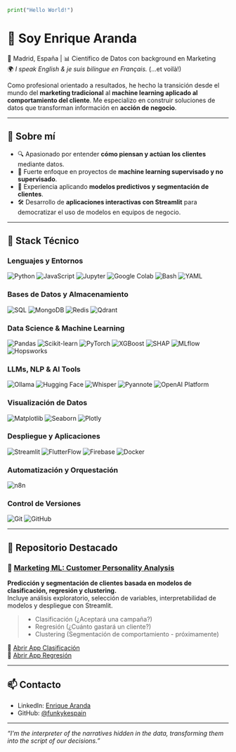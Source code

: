 ```python
print("Hello World!")
```
# 👋 Soy Enrique Aranda

📍 Madrid, España | 📊 Científico de Datos con background en Marketing  
🌍 *I speak English & je suis bilingue en Français.* (...et voilà!)

Como profesional orientado a resultados, he hecho la transición desde el mundo del **marketing tradicional** al **machine learning aplicado al comportamiento del cliente**. Me especializo en construir soluciones de datos que transforman información en **acción de negocio**.

---

## 💼 Sobre mí

- 🔍 Apasionado por entender **cómo piensan y actúan los clientes** mediante datos.
- 🧠 Fuerte enfoque en proyectos de **machine learning supervisado y no supervisado**.
- 🚀 Experiencia aplicando **modelos predictivos y segmentación de clientes**.
- 🛠️ Desarrollo de **aplicaciones interactivas con Streamlit** para democratizar el uso de modelos en equipos de negocio.

---

## 🧰 Stack Técnico

### **Lenguajes y Entornos**
![Python](https://img.shields.io/badge/-Python-3776AB?style=flat&logo=python&logoColor=white)
![JavaScript](https://img.shields.io/badge/-JavaScript-F7DF1E?style=flat&logo=javascript&logoColor=black)
![Jupyter](https://img.shields.io/badge/-Jupyter-F37626?style=flat&logo=jupyter&logoColor=white)
![Google Colab](https://img.shields.io/badge/-Google%20Colab-F9AB00?style=flat&logo=googlecolab&logoColor=white)
![Bash](https://img.shields.io/badge/-Bash-4EAA25?style=flat&logo=gnubash&logoColor=white)
![YAML](https://img.shields.io/badge/-YAML-CB171E?style=flat&logo=yaml&logoColor=white)

### **Bases de Datos y Almacenamiento**
![SQL](https://img.shields.io/badge/-SQL-4479A1?style=flat&logo=postgresql&logoColor=white)
![MongoDB](https://img.shields.io/badge/-MongoDB-47A248?style=flat&logo=mongodb&logoColor=white)
![Redis](https://img.shields.io/badge/-Redis-DC382D?style=flat&logo=redis&logoColor=white)
![Qdrant](https://img.shields.io/badge/-Qdrant-4A154B?style=flat&logo=qdrant&logoColor=white)

### **Data Science & Machine Learning**
![Pandas](https://img.shields.io/badge/-Pandas-150458?style=flat&logo=pandas)
![Scikit-learn](https://img.shields.io/badge/-Scikit--learn-F7931E?style=flat&logo=scikit-learn&logoColor=white)
![PyTorch](https://img.shields.io/badge/-PyTorch-EE4C2C?style=flat&logo=pytorch&logoColor=white)
![XGBoost](https://img.shields.io/badge/-XGBoost-EC2D2D?style=flat)
![SHAP](https://img.shields.io/badge/-SHAP-FF6F00?style=flat)
![MLflow](https://img.shields.io/badge/-MLflow-1677BB?style=flat)
![Hopsworks](https://img.shields.io/badge/-Hopsworks-4C9ED9?style=flat&logo=data&logoColor=white)

### **LLMs, NLP & AI Tools**
![Ollama](https://img.shields.io/badge/-Ollama-7C4DFF?style=flat&logo=ollama&logoColor=white)
![Hugging Face](https://img.shields.io/badge/-Hugging%20Face-FFD21F?style=flat&logo=huggingface&logoColor=black)
![Whisper](https://img.shields.io/badge/-Whisper-17B5CB?style=flat&logo=openai&logoColor=white)
![Pyannote](https://img.shields.io/badge/-Pyannote-1DA1F2?style=flat&logo=python&logoColor=white)
![OpenAI Platform](https://img.shields.io/badge/-OpenAI%20Platform-412991?style=flat&logo=openai&logoColor=white)

### **Visualización de Datos**
![Matplotlib](https://img.shields.io/badge/-Matplotlib-11557C?style=flat)
![Seaborn](https://img.shields.io/badge/-Seaborn-4C4C4C?style=flat)
![Plotly](https://img.shields.io/badge/-Plotly-3F4F75?style=flat)

### **Despliegue y Aplicaciones**
![Streamlit](https://img.shields.io/badge/-Streamlit-FF4B4B?style=flat&logo=streamlit&logoColor=white)
![FlutterFlow](https://img.shields.io/badge/-FlutterFlow-5436DA?style=flat&logo=flutter&logoColor=white)
![Firebase](https://img.shields.io/badge/-Firebase-FFCA28?style=flat&logo=firebase&logoColor=black)
![Docker](https://img.shields.io/badge/-Docker-2496ED?style=flat&logo=docker&logoColor=white)

### **Automatización y Orquestación**
![n8n](https://img.shields.io/badge/-n8n-4E9BCD?style=flat&logo=n8n&logoColor=white)

### **Control de Versiones**
![Git](https://img.shields.io/badge/-Git-F05032?style=flat&logo=git&logoColor=white)
![GitHub](https://img.shields.io/badge/-GitHub-181717?style=flat&logo=github)

---

## 📂 Repositorio Destacado

### 🧠 [Marketing ML: Customer Personality Analysis](https://github.com/funkykespain/marketing_ml_classification_regression_clustering)
**Predicción y segmentación de clientes basada en modelos de clasificación, regresión y clustering.**  
Incluye análisis exploratorio, selección de variables, interpretabilidad de modelos y despliegue con Streamlit.

> - Clasificación (¿Aceptará una campaña?)
> - Regresión (¿Cuánto gastará un cliente?)
> - Clustering (Segmentación de comportamiento - próximamente)

🔗 [Abrir App Clasificación](https://marketingmlclassificationregressionclustering-2apkcvnbir7q4iuc.streamlit.app)  
🔗 [Abrir App Regresión](https://funkykespain-marketing--appregression02-regression-model-rjzlvk.streamlit.app)

---

## 📫 Contacto

- LinkedIn: [Enrique Aranda](https://www.linkedin.com/in/earanda/)
- GitHub: [@funkykespain](https://github.com/funkykespain)

---

*“I'm the interpreter of the narratives hidden in the data, transforming them into the script of our decisions.”*

